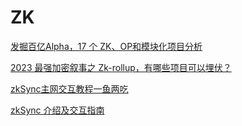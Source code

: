 # ZK

[发掘百亿Alpha，17 个 ZK、OP和模块化项目分析](https://news.marsbit.co/20230207103204540134.html)

[2023 最强加密叙事之 Zk-rollup，有哪些项目可以埋伏？](https://www.techflowpost.com/article/2000)

[zkSync主网交互教程一鱼两吃](https://mirror.xyz/allengege.eth/ce2RMsgiaQVJ8xUzWlwkZ5uJd8wIcZzYaCyHPnKv6U0)

[zkSync 介绍及交互指南](https://www.jinse.com/blockchain/3307213.html)
